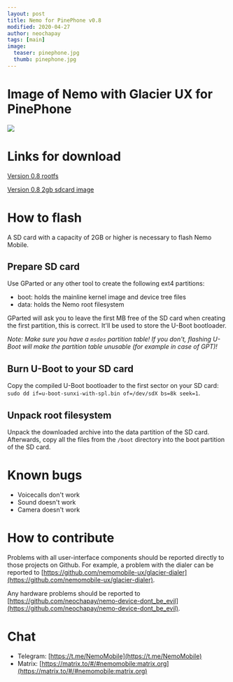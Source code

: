 ```yaml
---
layout: post
title: Nemo for PinePhone v0.8
modified: 2020-04-27
author: neochapay
tags: [main]
image:
  teaser: pinephone.jpg
  thumb: pinephone.jpg
---
```


# Image of Nemo with Glacier UX for PinePhone

![](https://sun9-41.userapi.com/c200620/v200620091/3a74e/sbKlDMbA0eA.jpg)

# Links for download
[Version 0.8 rootfs](https://yadi.sk/d/VAbtKV-Hnql60g)

[Version 0.8 2gb sdcard image](https://yadi.sk/d/8oSZp-frGidscw)

# How to flash

A SD card with a capacity of 2GB or higher is necessary to flash Nemo Mobile.

## Prepare SD card

Use GParted or any other tool to create the following ext4 partitions:

* boot: holds the mainline kernel image and device tree files
* data: holds the Nemo root filesystem

GParted will ask you to leave the first MB free of the SD card when creating the first partition, this is correct. It'll be used to store the U-Boot bootloader.

_Note: Make sure you have a `msdos` partition table! If you don't, flashing U-Boot will make the partition table unusable (for example in case of GPT)!_

## Burn U-Boot to your SD card

Copy the compiled U-Boot bootloader to the first sector on your SD card: `sudo dd if=u-boot-sunxi-with-spl.bin of=/dev/sdX bs=8k seek=1`.

## Unpack root filesystem

Unpack the downloaded archive into the data partition of the SD card.
Afterwards, copy all the files from the `/boot` directory into the boot partition of the SD card.

# Known bugs

* Voicecalls don't work
* Sound doesn't work
* Camera doesn't work

# How to contribute

Problems with all user-interface components should be reported directly to those projects on Github.
For example, a problem with the dialer can be reported to [https://github.com/nemomobile-ux/glacier-dialer](https://github.com/nemomobile-ux/glacier-dialer).

Any hardware problems should be reported to [https://github.com/neochapay/nemo-device-dont_be_evil](https://github.com/neochapay/nemo-device-dont_be_evil).

# Chat

* Telegram: [https://t.me/NemoMobile](https://t.me/NemoMobile)
* Matrix: [https://matrix.to/#/#nemomobile:matrix.org](https://matrix.to/#/#nemomobile:matrix.org)
